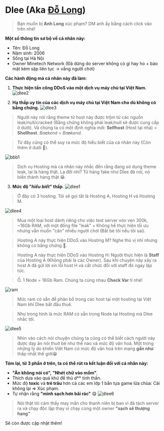 # Dlee (Aka [Đỗ Long](https://www.facebook.com/nhoc.gm.0306/))
> Bạn muốn bị **Anh Long** xúc phạm? DM anh ấy bằng cách click vào trên nhé!

**Một số thông tin sơ bộ về cá nhân này:**
- Tên: Đỗ Long
- Năm sinh: 2006
- Sống tại Hà Nội
- Owner Minetech Network  (Đã dừng do server không có gì hay ho + bảo mật kém sập liên tục -> vắng người chơi)

**Các hành động mà cá nhân này đã làm:**
1. **Thực hiện tấn công DDoS vào một dịch vụ máy chủ tại Việt Nam.**
![dlee2](https://files.asakacloud.vn/share/list-of-shame/dlee/dlee2.png)

2. **Hạ thấp uy tín của các dịch vụ máy chủ tại Việt Nam cho dù không có bằng chứng.**
![dlee3](https://files.asakacloud.vn/share/list-of-shame/dlee/dlee3.png)
> Người này nói rằng theme từ host này được trộm từ các nguồn leak/null/cracked (Bằng chứng không phải leak/null sẽ được cung cấp ở dưới).
> Và chúng ta có một định nghĩa mới: **Selfhost** (Host tại nhà) = **Shellhost**.
> *Ba****c****kend* = *Ba****n****kend*.

> Từ đây cũng có thể suy ra mức độ hiểu biết của cá nhân này (Còn thêm ở dưới 🫡).

![bbb1](https://files.asakacloud.vn/share/list-of-shame/dlee/bbbmedusa.png)
> Dịch vụ Hosting mà cá nhân này nhắc đến rằng đang sử dụng theme leak, lại là hàng thật.
> Lạ đời nhỉ? Từ hàng fake như Dlee đã nói, nó biến thành hàng thật 😁.

3. **Mức độ "*****hiểu biết*****" thấp**.
![dlee1](https://files.asakacloud.vn/share/list-of-shame/dlee/dlee1.png)
> Ở đây có 3 hosting. Tôi sẽ gọi tắt là Hosting A, Hosting H và Hosting M.

![dlee4](https://files.asakacloud.vn/share/list-of-shame/dlee/dlee4.png)
> Mua một loại host dành riêng cho việc test server vỏn vẹn 300k, ~16Gb RAM, với một đống file "leak" + Không hề thực hiện tối ưu nhưng vẫn muốn "cân" nhiều người chơi (Bắt bẻ tôi nếu tôi sai).

> Hosting A này thực hiện DDoS vào Hosting M? Nghe thú vị nhỉ nhưng không có bằng chứng 🫡.

> Hosting A này thực hiện DDoS vào Hosting H: Người thực hiện là **Staff** của Hosting A (Không phải là các Owner). Sau khi chuyện này xảy ra host A đã gửi lời xin lỗi host H và cắt chức đối với staff đó ngay lập tức.

> Ồ. 1 Node = 16Gb Ram. Chúng ta cùng nhau **Check Var** tí nhé!

![ram](https://files.asakacloud.vn/share/list-of-shame/dlee/ramasakanode3.png)
> Mức ram có sẵn để phân bổ trong các host tại một hosting tại Việt Nam khi Dlee bắt đầu thuê.

> Như trong hình là mức RAM có sẵn trong Node tại Hosting mà Dlee nhắc tới.

![dlee5](https://files.asakacloud.vn/share/list-of-shame/dlee/dlee5.png)
> Nhìn vào cách nói chuyện chúng ta cũng có thể biết cách người này được dạy ăn nói thuở bé như thế nào và mức độ văn hoá. Một trong những lý do khiến Việt Nam có mức độ văn hoá trên mạng **gần như** thấp nhất thế giới😁

**Tóm lại, từ 3 phần ở trên, ta có thể rút ra kết luận đối với cá nhân này:**
- **"Ăn không nói có", "Nhét chữ vào mồm"**.
- Thích dựa vào quá khứ để thủ d** tinh thần.
- Mức độ **toxic** và **trẻ trâu** hơn cả các em lớp 1 bắn tựa game lửa chùa: Cãi không lại => Xúc phạm.
- Tự nhận rằng **"mình sạch hơn bãi rác"** 😋
![dlee6](https://files.asakacloud.vn/share/list-of-shame/dlee/dlee6.png)
> Nói thật tôi cảm thấy may mắn cho thanh niên bị ban vì đã tách server ra và chạy độc lập thay vì chạy cùng một owner **"sạch sẽ thượng hạng"**

Sẽ còn được cập nhật thêm!